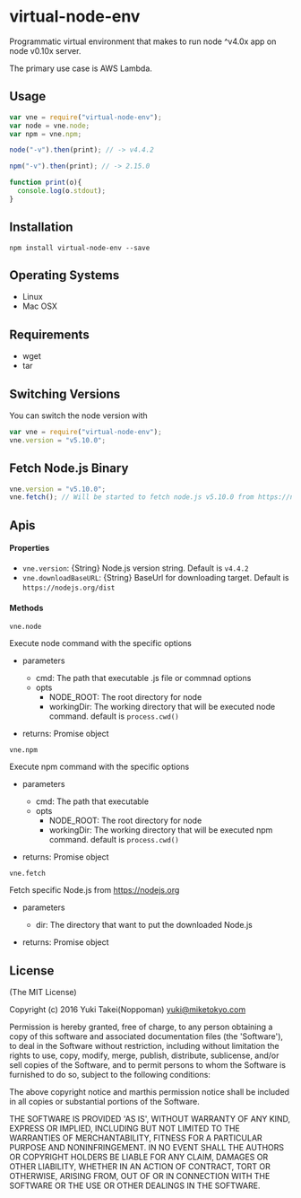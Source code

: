 # virtual-node-env
Programmatic virtual environment that makes to run node ^v4.0x app on node v0.10x server.

The primary use case is AWS Lambda.

## Usage
```js
var vne = require("virtual-node-env");
var node = vne.node;
var npm = vne.npm;

node("-v").then(print); // -> v4.4.2

npm("-v").then(print); // -> 2.15.0

function print(o){
  console.log(o.stdout);
}
```

## Installation
```
npm install virtual-node-env --save
```


## Operating Systems
* Linux
* Mac OSX

## Requirements
* wget
* tar

## Switching Versions
You can switch the node version with

```js
var vne = require("virtual-node-env");
vne.version = "v5.10.0";
```

## Fetch Node.js Binary

```js
vne.version = "v5.10.0";
vne.fetch(); // Will be started to fetch node.js v5.10.0 from https://nodejs.org
```

## Apis

#### Properties
* `vne.version`: {String} Node.js version string. Default is `v4.4.2`
* `vne.downloadBaseURL`: {String} BaseUrl for downloading target. Default is `https://nodejs.org/dist`

#### Methods

`vne.node`

Execute node command with the specific options

- parameters
  - cmd: The path that executable .js file or commnad options
  - opts
    - NODE_ROOT: The root directory for node
    - workingDir: The working directory that will be executed node command. default is `process.cwd()`

- returns: Promise object

`vne.npm`

Execute npm command with the specific options

- parameters
  - cmd: The path that executable
  - opts
    - NODE_ROOT: The root directory for node
    - workingDir: The working directory that will be executed npm command. default is `process.cwd()`

- returns: Promise object

`vne.fetch`

Fetch specific Node.js from https://nodejs.org

- parameters
  - dir: The directory that want to put the downloaded Node.js

- returns: Promise object

## License
(The MIT License)

Copyright (c) 2016 Yuki Takei(Noppoman) yuki@miketokyo.com

Permission is hereby granted, free of charge, to any person obtaining a copy of this software and associated documentation files (the 'Software'), to deal in the Software without restriction, including without limitation the rights to use, copy, modify, merge, publish, distribute, sublicense, and/or sell copies of the Software, and to permit persons to whom the Software is furnished to do so, subject to the following conditions:

The above copyright notice and marthis permission notice shall be included in all copies or substantial portions of the Software.

THE SOFTWARE IS PROVIDED 'AS IS', WITHOUT WARRANTY OF ANY KIND, EXPRESS OR IMPLIED, INCLUDING BUT NOT LIMITED TO THE WARRANTIES OF MERCHANTABILITY, FITNESS FOR A PARTICULAR PURPOSE AND NONINFRINGEMENT. IN NO EVENT SHALL THE AUTHORS OR COPYRIGHT HOLDERS BE LIABLE FOR ANY CLAIM, DAMAGES OR OTHER LIABILITY, WHETHER IN AN ACTION OF CONTRACT, TORT OR OTHERWISE, ARISING FROM, OUT OF OR IN CONNECTION WITH THE SOFTWARE OR THE USE OR OTHER DEALINGS IN THE SOFTWARE.
